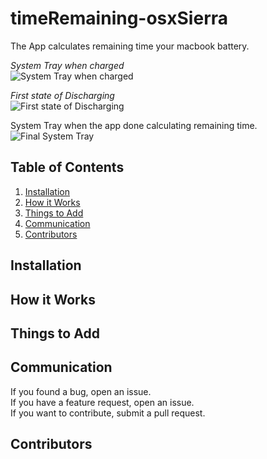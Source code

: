 # timeRemaining-osxSierra
The App calculates remaining time your macbook battery.

*System Tray when charged* <br />
![System Tray when charged](https://cloud.githubusercontent.com/assets/9661442/26754477/34d8d904-4884-11e7-823b-0228273b1093.png)

*First state of Discharging* <br />
![First state of Discharging](https://cloud.githubusercontent.com/assets/9661442/26754486/5499339c-4884-11e7-925b-298f60b6adf4.png)

System Tray when the app done calculating remaining time.<br />
![Final System Tray](https://cloud.githubusercontent.com/assets/9661442/26754487/549aa7cc-4884-11e7-8b88-fad32d7cf9c4.png)

## Table of Contents
1. [Installation](#installation)
2. [How it Works](#how-it-works)
3. [Things to Add](#things-to-add)
4. [Communication](#communication)
5. [Contributors](#contributors)

## Installation

## How it Works

## Things to Add

## Communication
If you found a bug, open an issue.</br>
If you have a feature request, open an issue.</br>
If you want to contribute, submit a pull request.</br>

## Contributors
